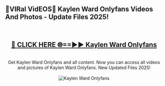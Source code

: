 <h2>🔴VIRal VidEOS🔴 Kaylen Ward Onlyfans Videos And Photos - Update Files 2025!</h2>
<br>
<div align="center">
<h2><a href="https://virallinks.top/odZfE0" rel="nofollow">🔴 CLICK HERE 🌐==►► Kaylen Ward Onlyfans</a></h2>
<br>
Get Kaylen Ward Onlyfans and all content. Now you can access all videos and pictures of Kaylen Ward Onlyfans. New Updated Files 2025!
<br>
<br>
<a href="https://virallinks.top/odZfE0" rel="nofollow" data-target="animated-image.originalLink"><img src="https://i.imgur.com/dJHk4Zq.gif)" alt="Kaylen Ward Onlyfans" style="max-width: 100%; display: inline-block;" data-target="animated-image.originalImage"></a>
</div>
<br>
